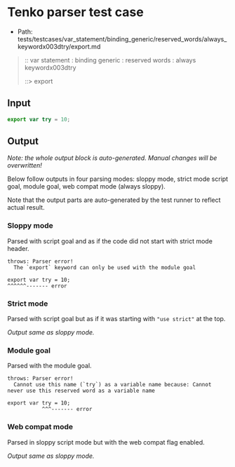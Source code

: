 # Tenko parser test case

- Path: tests/testcases/var_statement/binding_generic/reserved_words/always_keywordx003dtry/export.md

> :: var statement : binding generic : reserved words : always keywordx003dtry
>
> ::> export

## Input

`````js
export var try = 10;
`````

## Output

_Note: the whole output block is auto-generated. Manual changes will be overwritten!_

Below follow outputs in four parsing modes: sloppy mode, strict mode script goal, module goal, web compat mode (always sloppy).

Note that the output parts are auto-generated by the test runner to reflect actual result.

### Sloppy mode

Parsed with script goal and as if the code did not start with strict mode header.

`````
throws: Parser error!
  The `export` keyword can only be used with the module goal

export var try = 10;
^^^^^^------- error
`````

### Strict mode

Parsed with script goal but as if it was starting with `"use strict"` at the top.

_Output same as sloppy mode._

### Module goal

Parsed with the module goal.

`````
throws: Parser error!
  Cannot use this name (`try`) as a variable name because: Cannot never use this reserved word as a variable name

export var try = 10;
           ^^^------- error
`````


### Web compat mode

Parsed in sloppy script mode but with the web compat flag enabled.

_Output same as sloppy mode._
